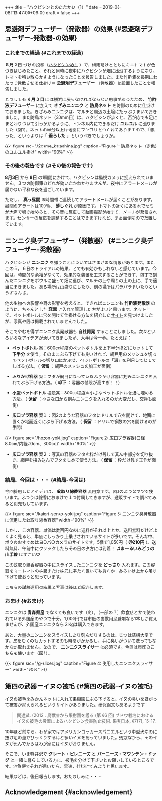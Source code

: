 +++
title = "ハクビシンとのたたかい（1）"
date = 2019-08-08T13:47:00+09:00
draft = false
+++

## 忌避剤デフューザー（発散器）の効果 {#忌避剤デフューザー-発散器-の効果}


### これまでの経過 {#これまでの経過}

**８月２日** づけの投稿（[ハクビシンめ！](http://org2-wp.kgt-yamy.tk/2019/08/02/post-763/) ）で、梅雨明けとともにミニトマトが色づきはじめたこと、それと同時に夜中にハクビシンが畑に出没するようになり、トマトを喰い散らかすようになったことを報告しました。また竹酢液を長期にわたって発散させる仕掛け＝ **忌避剤デフューザー** （発散器）を設置したことを報告しました。

どうしても **８月３日** には横浜に戻らなければならない用事があったため、 **竹酢液デフューザー** に加えて **きざみニンニク** と **防鳥ネット** を防御のために仕掛けておきました。きざみみニンニクは、マルチと周辺の土壌にたっぷりまいておきました。また防鳥ネット（30mm目）は、ハクビシンが歩くと、否が応でも足にまとわりついて引っかかるように、トンネル内にできるだけ **ユルユル** に張りました（図1）。ネットの半分以上は地面にフンワリとつくねてありますので、「張った」というよりは「 **垂らした** 」というべきでしょうか。

<a id="org01a4adc"></a>

{{< figure src="/2came_katashina.jpg" caption="Figure 1: 防鳥ネット（赤色）のユルユル掛け" width="90%" >}}


### その後の報告です {#その後の報告です}

**8月3日** から **8日** の1周間にかけて、ハクビシンは監視カメラに捉えられていません。３つの防御策のどれが効いたかわかりませんが、夜中にアラートメールが届かない平和な夜を過ごしています。

ただし、 **真っ昼間** の時間帯に連続してアラートメールが届くことがあります。昼間のアラートは100％、 **蝉しぐれ** が原因です。トマトの近くにある木でセミが大声で鳴き始めると、その音に反応して動画撮影が始まり、メールが発信されます。センサーの反応を調整することはできますけれど、まぁ面倒なので放置しています。


## ニンニク臭デフューザー（発散器） {#ニンニク臭デフューザー-発散器}

ハクビシンが **ニンニク** を嫌うことについてはさまざまな情報があります。またこの５，６日のトライアルの結果、とても有効かもしれないと感じています。今回は、時間的な余裕がなくて、効果的な装置を工夫することができず、包丁で刻んだニンニクをボウルに盛って畑に運び、マルチの上や周りの土の上に、手で適当にまきました。ある場所は山盛りにしたり、別の場所はパラパラまいたりというずさんさ。

他の生物への影響や雨の影響を考えると、できればニンニンも **竹酢液発散器** のように、ちゃんとした **容器** に入れて管理した方がよいと思います。ネット上で、ペットボトルに穴を開けて仕掛ける方法を紹介した[サイト](https://taskle.jp/media/articles/614#outline32)を見つけましたが、写真や図は掲載されていませんでした。

そこでやむを得ずニンニク臭発散器も **自社開発** することにしました。次々といろいろなアイデアが湧いてきましたが、大半は今一歩。たとえば：

-   **ペットボトル** 案：600cc程度のペットボトルを上下半分ほどにカットして **下半分** を使う。そのままぶら下げても良いけれど、網戸用のメッシュを切ってペットボトルの切り口にかぶせ、ペットボトルの「溝」を利用してヒモでしばる方法。（ **保留** ：網戸のメッシュの加工が面倒）

-   **ふりかけ容器** 案：フタが網目になっているふりかけ容器に刻みニンニクを入れてぶら下げる方法。（ **却下** ：容器の値段が高すぎ！！）

-   **小型ペットボトル** 埋没案：300cc程度の小さなペットボトルを畑に埋める方法。（ **保留** ：小さな口から刻みニンニクを入れるのが大変だし、交換も面倒）

-   **広口プラ容器** 案１：図2のような容器のフタにドリルで穴を開けて、地面に置くか地面近くにぶら下げる方法。（ **保留** ：ドリルで多数の穴を開けるのが手間）

<a id="orgcd6913d"></a>

{{< figure src="/hozon-yoki.jpg" caption="Figure 2: 広口プラ容器(口径8.0cm/内経7.0cm、300cc)" width="90%" >}}

-   **広口プラ容器** 案２：写真の容器のフタを枠だけ残して真ん中部分を切り抜き、網戸を挟み込んでフタをしめて使う方法。（ **保留** ：枠だけ残す工作が面倒）


### 結局、今回は・・・ {#結局-今回は}

今回採用したアイデアは、 **蚊取り線香容器** 流用案です。図3のようなヤツを使います。ふつうは線香におまけで１つ付属してきますが、通販サイトで調べてみると別売もしています。

<a id="org72e1c87"></a>

{{< figure src="/katori-senko-yoki.jpg" caption="Figure 3: ニンニク臭発散器に流用した蚊取り線香容器" width="90%" >}}

しかし、この容器、単価は数百円なのに送料がそれ以上とか、送料無料だけどよくよく見ると、単価にしっかり上乗せされているサイトが多いです。そんな中、ボクのおすすめはヨ○バ○カメラのサイトです。5個で1,050円（ **@210円** ）、送料無料、午前中にクリックしたらその日の夕方には到着！ **♫まーるいみどりの山手線** はすごい♡

この蚊取り線香容器の中にスライスしたニンニクを **どっさり** 入れます。この容器をミニトマトの株間または株元に平たく置いても良くか、あるいは上から吊り下げて使おうと思っています。

こちらの試験運用の結果と写真は後ほど紹介します。


### おまけ {#おまけ}

ニンニクは **青森県産** でなくても良いです（笑）。（一部の？）飲食店とかで使われている外国産のやつで十分。1,000円では市販の害獣用忌避剤なら1本しか買えませんが、外国産ニンニクなら２Kgは購入できます。

あと、大量のニンニクをスライスしたり刻んだりするのは、じつは結構大変です。皮をむくのもカットするのも時間がかかるし、手に臭いがついて洗ってもなかなか取れません。なので、 **ニンニクスライサー** は必須です。今回は貝印のこちらを使います（図4）。

<a id="orga3d3d6d"></a>

{{< figure src="/g-slicer.jpg" caption="Figure 4: 使用したニンニクスライサー" width="90%" >}}


## 第四の武器＝イヌの被毛 {#第四の武器-イヌの被毛}

イヌの被毛をみかんネットに入れて果樹園にぶら下げると、イヌの臭いを嫌がって被害が抑えられるというサイトがありました。研究論文もあるようです：

> 関達哉. (2012). 鳥獣害から果樹園を護る (第 66 回) ブドウ栽培におけるイヌの被毛の設置によるハクビシン食害防止技術. 果実日本, 67(7), 15-17.

10年ほど前なら、わが家ではアメリカンコッカースパニエルという中型犬なのに抜け毛の量がびっくりするほど多いイヌを飼っていました。残念ながら、そのイヌが死んでからはわが家にはイヌがおりません。

そこで、いま軽井沢で **グレート・ピレニーズ** と **バーニーズ・マウンテン・ドッグ** と一緒に暮らしている方に、被毛を分けて下さいとお願いしているところです。宅急便でそれが届いたら、早速、仕掛けてみようと思います。

結果などは、後日報告します。おたのしみに・・・


## Acknowledgement {#acknowledgement}